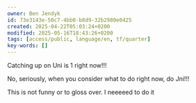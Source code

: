 ```yaml
---
owner: Ben Jendyk
id: 73e3143e-50c7-4bb0-b8d9-32b2980e0425
created: 2025-04-22T05:03:24+0200
modified: 2025-05-16T18:43:26+0200
tags: [access/public, language/en, tf/quarter]
key-words: []
---
```


Catching up on Uni is 1 right now!!!

No, seriously, when you consider what to do right now, do Jni!!!

This is not funny or to gloss over. I neeeeed to do it 